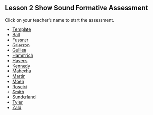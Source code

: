 ## Lesson 2 Show Sound Formative Assessment

Click on your teacher's name to start the assessment.

* [Template](https://docs.google.com/forms/d/e/1FAIpQLSeFkM62uh7PhGDjrJVmpFzK7xvV0aI-tMIzjhZ92JLndXb3vQ/viewform)
* [Ball](https://docs.google.com/forms/d/e/1FAIpQLSdfrDDz04tjzgi0Di5jM97q6a3x7AMu3PUG-dT65erCSvPqug/viewform?usp=sf_link)
* [Fussner](https://docs.google.com/forms/d/e/1FAIpQLSfyZwepx93Mk1yhGEVh8i9rtOSAbKmzHWJ4hk9jVOCngJzoZw/viewform?usp=sf_link)
* [Grierson](https://docs.google.com/forms/d/e/1FAIpQLSfH4EDgiBs36bG9VYyBMQmVxqxX-o19cEOOlb3whIfCmLgByA/viewform?usp=sf_link)
* [Guillen](https://docs.google.com/forms/d/e/1FAIpQLScZp5S1du7AkrQ4aJ05S4JR_5BwFgCJulo-1bvtJ1kKGZfTDw/viewform?usp=sf_link)
* [Hammrich](https://docs.google.com/forms/d/e/1FAIpQLScIcD4Bowwfzri1Po47ggzJDqQzqDckel-zvbQAK3StYSyoBQ/viewform?usp=sf_link)
* [Havens](https://docs.google.com/forms/d/e/1FAIpQLScrYgFCfAGv9pnJ_0BI1Olj6n8yXEvLPgv-q4oQtSzW-hOAdw/viewform?usp=sf_link)
* [Kennedy](https://docs.google.com/forms/d/e/1FAIpQLSfmRJQf3n8lqWpq13fs8li8ENWap7MpS8lsqGBTrlj01GA1Kg/viewform?usp=sf_link)
* [Mahecha](https://docs.google.com/forms/d/e/1FAIpQLSfWnoaCeCqQrXLNlBFz6T3YbRYiKOXtDLdVAtT8b_WFefUHMQ/viewform?usp=sf_link)
* [Martin](https://docs.google.com/forms/d/e/1FAIpQLSfMbihWxbE_RzHP4unVYfTh_6yzAQDk1n4g_bOHRawWV3c3Tg/viewform?usp=sf_link)
* [Moen](https://docs.google.com/forms/d/e/1FAIpQLSd0ix-TYe3zTGTgwrk5yNg67m242IsG3E4yCYbI9ackfuPxLQ/viewform?usp=sf_link)
* [Roscini](https://docs.google.com/forms/d/e/1FAIpQLSebqQUogsgH0GmmDPtXMEEWg_ulxQVE4qjDUUinV0l9OWJrkg/viewform?usp=sf_link)
* [Smith](https://docs.google.com/forms/d/e/1FAIpQLSf5wY_i3gY-fVMHX6YbaNuYLXcUUUZelwioPru4E-jseq25hg/viewform?usp=sf_link)
* [Sunderland](https://docs.google.com/forms/d/e/1FAIpQLSfJ-EZn8o04LhfDZWrWWjDiFEZW4_-YftW_sN6k0tACjCxweQ/viewform?usp=sf_link)
* [Tyler](https://docs.google.com/forms/d/e/1FAIpQLSdoCUIFNqpXgX26RGXzz7QT-j3XeZXwxczvMbNoRLacIfqeYA/viewform?usp=sf_link)
* [Zald]()

